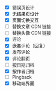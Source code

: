 - [x] 错误页设计
- [x] 无结果页设计
- [x] 页面切换交互
- [ ] 替换文章 CDN 链接
- [ ] 替换头像 CDN 链接
- [x] 评论
- [x] 嵌套评论（回复）
- [x] 发布评论
- [x] 评论翻页
- [ ] 按日期归档
- [x] 按作者归档
- [ ] Pingback
- [x] 移动端界面
